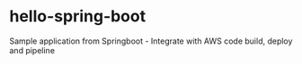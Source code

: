 # hello-spring-boot
Sample application from Springboot - Integrate with AWS code build, deploy and pipeline
